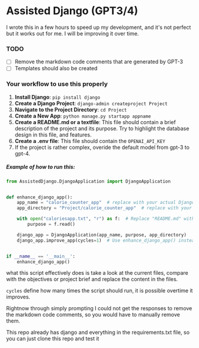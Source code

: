 # Assisted Django (GPT3/4)

I wrote this in a few hours to speed up my development, and it's not perfect but it works out for me. I will be
improving it over time.


### TODO

- [ ] Remove the markdown code comments that are generated by GPT-3
- [ ] Templates should also be created

### Your workflow to use this properly

1. **Install Django**: `pip install django`
2. **Create a Django Project**: `django-admin createproject Project`
3. **Navigate to the Project Directory**: `cd Project`
4. **Create a New App**: `python manage.py startapp appname`
5. **Create a README.md or a textfile**: This file should contain a brief description of the project and its purpose.
   Try to highlight the database design in this file, and features.
6. **Create a .env file**: This file should contain the `OPENAI_API_KEY`
7. If the project is rather complex, overide the default model from gpt-3 to gpt-4.

##### Example of how to run this:

```python
from AssistedDjango.DjangoApplication import DjangoApplication


def enhance_django_app():
    app_name = "calorie_counter_app"  # replace with your actual Django app name
    app_directory = "Project/calorie_counter_app"  # replace with your actual Django app directory

    with open("caloriesapp.txt", "r") as f:  # Replace "README.md" with your actual README file
        purpose = f.read()

    django_app = DjangoApplication(app_name, purpose, app_directory)
    django_app.improve_app(cycles=1)  # Use enhance_django_app() instead of create_app()


if __name__ == '__main__':
    enhance_django_app()
```

what this script effectively does is take a look at the current files, compare with the objectives or project brief and
replace the content in the files.

`cycles` define how many times the script should run, it is possible overtime it improves.

Rightnow through simply prompting I could not get the responses to remove the markdown code comments, so you would have
to manually remove them.

This repo already has django and everything in the requirements.txt file, so you can just clone this repo and test it